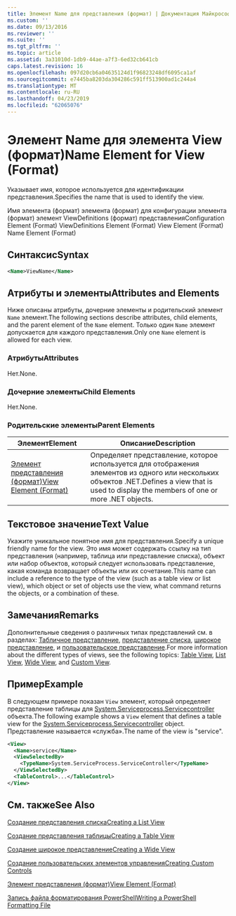 ```yaml
---
title: Элемент Name для представления (формат) | Документация Майкрософт
ms.custom: ''
ms.date: 09/13/2016
ms.reviewer: ''
ms.suite: ''
ms.tgt_pltfrm: ''
ms.topic: article
ms.assetid: 3a31010d-1db9-44ae-a7f3-6ed32cb641cb
caps.latest.revision: 16
ms.openlocfilehash: 097d20cb6a04635124d1f96823248df6095ca1af
ms.sourcegitcommit: e7445ba8203da304286c591ff513900ad1c244a4
ms.translationtype: MT
ms.contentlocale: ru-RU
ms.lasthandoff: 04/23/2019
ms.locfileid: "62065076"
---
```

# <a name="name-element-for-view-format"></a><span data-ttu-id="4790e-102">Элемент Name для элемента View (формат)</span><span class="sxs-lookup"><span data-stu-id="4790e-102">Name Element for View (Format)</span></span>

<span data-ttu-id="4790e-103">Указывает имя, которое используется для идентификации представления.</span><span class="sxs-lookup"><span data-stu-id="4790e-103">Specifies the name that is used to identify the view.</span></span>

<span data-ttu-id="4790e-104">Имя элемента (формат) элемента (формат) для конфигурации элемента (формат) элемент ViewDefinitions (формат) представления</span><span class="sxs-lookup"><span data-stu-id="4790e-104">Configuration Element (Format) ViewDefinitions Element (Format) View Element (Format) Name Element (Format)</span></span>

## <a name="syntax"></a><span data-ttu-id="4790e-105">Синтаксис</span><span class="sxs-lookup"><span data-stu-id="4790e-105">Syntax</span></span>

```xml
<Name>ViewName</Name>
```

## <a name="attributes-and-elements"></a><span data-ttu-id="4790e-106">Атрибуты и элементы</span><span class="sxs-lookup"><span data-stu-id="4790e-106">Attributes and Elements</span></span>

<span data-ttu-id="4790e-107">Ниже описаны атрибуты, дочерние элементы и родительский элемент `Name` элемент.</span><span class="sxs-lookup"><span data-stu-id="4790e-107">The following sections describe attributes, child elements, and the parent element of the `Name` element.</span></span> <span data-ttu-id="4790e-108">Только один `Name` элемент допускается для каждого представления.</span><span class="sxs-lookup"><span data-stu-id="4790e-108">Only one `Name` element is allowed for each view.</span></span>

### <a name="attributes"></a><span data-ttu-id="4790e-109">Атрибуты</span><span class="sxs-lookup"><span data-stu-id="4790e-109">Attributes</span></span>

<span data-ttu-id="4790e-110">Нет.</span><span class="sxs-lookup"><span data-stu-id="4790e-110">None.</span></span>

### <a name="child-elements"></a><span data-ttu-id="4790e-111">Дочерние элементы</span><span class="sxs-lookup"><span data-stu-id="4790e-111">Child Elements</span></span>

<span data-ttu-id="4790e-112">Нет.</span><span class="sxs-lookup"><span data-stu-id="4790e-112">None.</span></span>

### <a name="parent-elements"></a><span data-ttu-id="4790e-113">Родительские элементы</span><span class="sxs-lookup"><span data-stu-id="4790e-113">Parent Elements</span></span>

|<span data-ttu-id="4790e-114">Элемент</span><span class="sxs-lookup"><span data-stu-id="4790e-114">Element</span></span>|<span data-ttu-id="4790e-115">Описание</span><span class="sxs-lookup"><span data-stu-id="4790e-115">Description</span></span>|
|-------------|-----------------|
|[<span data-ttu-id="4790e-116">Элемент представления (формат)</span><span class="sxs-lookup"><span data-stu-id="4790e-116">View Element (Format)</span></span>](./view-element-format.md)|<span data-ttu-id="4790e-117">Определяет представление, которое используется для отображения элементов из одного или нескольких объектов .NET.</span><span class="sxs-lookup"><span data-stu-id="4790e-117">Defines a view that is used to display the members of one or more .NET objects.</span></span>|

## <a name="text-value"></a><span data-ttu-id="4790e-118">Текстовое значение</span><span class="sxs-lookup"><span data-stu-id="4790e-118">Text Value</span></span>

<span data-ttu-id="4790e-119">Укажите уникальное понятное имя для представления.</span><span class="sxs-lookup"><span data-stu-id="4790e-119">Specify a unique friendly name for the view.</span></span> <span data-ttu-id="4790e-120">Это имя может содержать ссылку на тип представления (например, таблица или представление списка), объект или набор объектов, который следует использовать представление, какая команда возвращает объекты или их сочетание.</span><span class="sxs-lookup"><span data-stu-id="4790e-120">This name can include a reference to the type of the view (such as a table view or list view), which object or set of objects use the view, what command returns the objects, or a combination of these.</span></span>

## <a name="remarks"></a><span data-ttu-id="4790e-121">Замечания</span><span class="sxs-lookup"><span data-stu-id="4790e-121">Remarks</span></span>

<span data-ttu-id="4790e-122">Дополнительные сведения о различных типах представлений см. в разделах: [Табличное представление](./creating-a-table-view.md), [представление списка](./creating-a-list-view.md), [широкое представление](./creating-a-wide-view.md), и [пользовательское представление](./creating-custom-controls.md).</span><span class="sxs-lookup"><span data-stu-id="4790e-122">For more information about the different types of views, see the following topics: [Table View](./creating-a-table-view.md), [List View](./creating-a-list-view.md), [Wide View](./creating-a-wide-view.md), and [Custom View](./creating-custom-controls.md).</span></span>

## <a name="example"></a><span data-ttu-id="4790e-123">Пример</span><span class="sxs-lookup"><span data-stu-id="4790e-123">Example</span></span>

<span data-ttu-id="4790e-124">В следующем примере показан `View` элемент, который определяет представление таблицы для [System.Serviceprocess.Servicecontroller](/dotnet/api/System.ServiceProcess.ServiceController) объекта.</span><span class="sxs-lookup"><span data-stu-id="4790e-124">The following example shows a `View` element that defines a table view for the [System.Serviceprocess.Servicecontroller](/dotnet/api/System.ServiceProcess.ServiceController) object.</span></span> <span data-ttu-id="4790e-125">Представление называется «служба».</span><span class="sxs-lookup"><span data-stu-id="4790e-125">The name of the view is "service".</span></span>

```xml
<View>
  <Name>service</Name>
  <ViewSelectedBy>
    <TypeName>System.ServiceProcess.ServiceController</TypeName>
  </ViewSelectedBy>
  <TableControl>...</TableControl>
</View>

```

## <a name="see-also"></a><span data-ttu-id="4790e-126">См. также</span><span class="sxs-lookup"><span data-stu-id="4790e-126">See Also</span></span>

[<span data-ttu-id="4790e-127">Создание представления списка</span><span class="sxs-lookup"><span data-stu-id="4790e-127">Creating a List View</span></span>](./creating-a-list-view.md)

[<span data-ttu-id="4790e-128">Создание представления таблицы</span><span class="sxs-lookup"><span data-stu-id="4790e-128">Creating a Table View</span></span>](./creating-a-table-view.md)

[<span data-ttu-id="4790e-129">Создание широкое представление</span><span class="sxs-lookup"><span data-stu-id="4790e-129">Creating a Wide View</span></span>](./creating-a-wide-view.md)

[<span data-ttu-id="4790e-130">Создание пользовательских элементов управления</span><span class="sxs-lookup"><span data-stu-id="4790e-130">Creating Custom Controls</span></span>](./creating-custom-controls.md)

[<span data-ttu-id="4790e-131">Элемент представления (формат)</span><span class="sxs-lookup"><span data-stu-id="4790e-131">View Element (Format)</span></span>](./view-element-format.md)

[<span data-ttu-id="4790e-132">Запись файла форматирования PowerShell</span><span class="sxs-lookup"><span data-stu-id="4790e-132">Writing a PowerShell Formatting File</span></span>](./writing-a-powershell-formatting-file.md)
